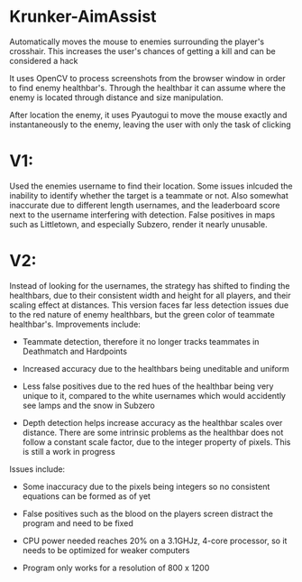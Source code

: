 # Krunker-AimAssist
Automatically moves the mouse to enemies surrounding the player's crosshair. This increases the user's chances of getting a kill and can be considered a hack

It uses OpenCV to process screenshots from the browser window in order to find enemy healthbar's. Through the healthbar it can assume where the enemy is located through distance and size manipulation.

After location the enemy, it uses Pyautogui to move the mouse exactly and instantaneously to the enemy, leaving the user with only the task of clicking

# V1:

Used the enemies username to find their location. Some issues inlcuded the inability to identify whether the target is a teammate or not. Also somewhat inaccurate due to different length usernames, and the leaderboard score next to the username interfering with detection. False positives in maps such as Littletown, and especially Subzero, render it nearly unusable.

# V2:

Instead of looking for the usernames, the strategy has shifted to finding the healthbars, due to their consistent width and height for all players, and their scaling effect at distances. This version faces far less detection issues due to the red nature of enemy healthbars, but the green color of teammate healthbar's. Improvements include:

  - Teammate detection, therefore it no longer tracks teammates in Deathmatch and Hardpoints
  
  - Increased accuracy due to the healthbars being uneditable and uniform
  
  - Less false positives due to the red hues of the healthbar being very unique to it, compared to the white usernames which would       accidently see lamps and the snow in Subzero
  
  - Depth detection helps increase accuracy as the healthbar scales over distance. There are some intrinsic problems as the healthbar does not follow a constant scale factor, due to the integer property of pixels. This is still a work in progress
  
Issues include:

  - Some inaccuracy due to the pixels being integers so no consistent equations can be formed as of yet
  
  - False positives such as the blood on the players screen distract the program and need to be fixed
  
   - CPU power needed reaches 20% on a 3.1GHJz, 4-core processor, so it needs to be optimized for weaker computers
   
   - Program only works for a resolution of 800 x 1200
